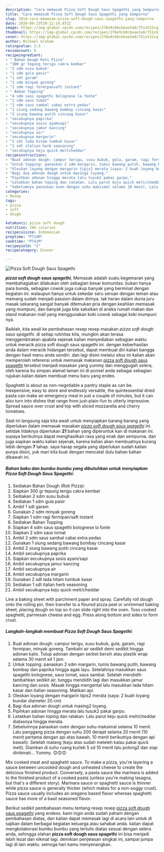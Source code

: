 ```yaml
---
description: "Cara memasak Pizza Soft Dough Saus Spagethi yang Sempurna"
title: "Cara memasak Pizza Soft Dough Saus Spagethi yang Sempurna"
slug: 2014-cara-memasak-pizza-soft-dough-saus-spagethi-yang-sempurna
date: 2020-09-23T20:12:14.872Z
image: https://img-global.cpcdn.com/recipes/276e9cb8cbeae3a0/751x532cq70/pizza-soft-dough-saus-spagethi-foto-resep-utama.jpg
thumbnail: https://img-global.cpcdn.com/recipes/276e9cb8cbeae3a0/751x532cq70/pizza-soft-dough-saus-spagethi-foto-resep-utama.jpg
cover: https://img-global.cpcdn.com/recipes/276e9cb8cbeae3a0/751x532cq70/pizza-soft-dough-saus-spagethi-foto-resep-utama.jpg
author: Michael Graham
ratingvalue: 3.5
reviewcount: 9
recipeingredient:
- " Bahan Dough Roti Pizza"
- "300 gr tepung terigu cakra kembar"
- "2 sdm susu bubuk"
- "1 sdm gula pasir"
- "1 sdt garam"
- "2 sdm minyak goreng"
- "1 sdm ragi fermipansaft instant"
- " Bahan Topping"
- "4 sdm saus spagethi bolognese la fonte"
- "2 sdm saus tomat"
- "2 sdm saus sambal cabai extra pedas"
- "1 siung sedang bawang bombay cincang kasar"
- "2 siung bawang putih cincang kasar"
- "secukupnya paprika"
- "secukupnya sosis ayamsapi"
- "secukupnya jamur kancing"
- "secukupnya air"
- "secukupnya margarin"
- "2 sdt lada hitam tumbuk kasar"
- "1 sdt italian herb seasoning"
- "secukupnya keju quick meltcheddar"
recipeinstructions:
- "Buat adonan dough: campur terigu, susu bubuk, gula, garam, ragi fermipan, minyak goreng. Tambahi air sedikit demi sedikit hingga adonan kalis. Tutup adonan dengan serbet bersih atau plastik wrap selama 30 menit sd 1 jam."
- "Untuk topping: panaskan 2 sdm margarin, tumis bawang putih, bawang bombay dan paprika hingga agak layu. Setelahnya masukkan saus spagethi bolognese, saus tomat, saus sambal. Setelah mendidih tambahkan sedikit air, tunggu mendidih lagi dan masukkan jamur kancing dan sosis. Masak hingga mengental lalu masukkan lada hitam kasar dan italian seasoning. Matikan api."
- "Oleskan loyang dengan margarin tipis2 merata (saya: 2 buah loyang bundar diameter 20 cm)"
- "Bagi dua adonan dough untuk masing2 loyang."
- "Pipihkan adonan hingga merata lalu tusuk2 pakai garpu."
- "Letakkan bahan toping dan ratakan. Lalu parut keju quick melt/cheddar diatasnya hingga merata."
- "Sebelumnya panaskan oven dengan suhu maksimal selama 10 menit. Lalu panggang pizza dengan suhu 200 derajat selama 20 menit (10 menit pertama dengan api atas bawah, 10 menit berikutnya dengan api bawah). Setelah matang (keju atas sudah meleleh kalau pakai quick melt). Diamkan di suhu ruang kurleb 5 sd 10 menit lalu potong2 dan siap dinikmati... Yummy. 😊😊😊"
categories:
- Resep
tags:
- pizza
- soft
- dough

katakunci: pizza soft dough 
nutrition: 294 calories
recipecuisine: Indonesian
preptime: "PT14M"
cooktime: "PT41M"
recipeyield: "2"
recipecategory: Dinner

---
```



![Pizza Soft Dough Saus Spagethi](https://img-global.cpcdn.com/recipes/276e9cb8cbeae3a0/751x532cq70/pizza-soft-dough-saus-spagethi-foto-resep-utama.jpg)

<b><i>pizza soft dough saus spagethi</i></b>, Memasak adalah suatu kegemaran yang membahagiakan dilakukan oleh sebagian besar komunitas. bukan hanya para bunda, sebagian cowok juga cukup banyak yang berminat dengan kegiatan ini. walaupun hanya untuk sekedar seru seruan dengan teman atau memang sudah menjadi passion dalam dirinya. tak heran dalam dunia juru masak sekarang sangat banyak ditemukan pria dengan keahlian memasak yang mumpuni, dan banyak juga kita saksikan di aneka rumah makan dan stand makanan mall yang menggunakan koki cowok sebagai koki mumpuni nya.

Baiklah, kita awali ke pembahasan resep resep masakan <i>pizza soft dough saus spagethi</i>. di setiap rutinitas kita, mungkin akan terasa menggembirakan apabila sejenak kalian menyediakan sebagian waktu untuk meracik pizza soft dough saus spagethi ini. dengan keberhasilan anda dalam meracik hidangan tersebut, dapat membuat diri kalian bangga dengan hasil menu anda sendiri. dan lagi disini melalui situs ini kalian akan memperoleh referensi untuk memasak makanan <u>pizza soft dough saus spagethi</u> tersebut menjadi masakan yang yummy dan menggugah selera, oleh karena itu simpan alamat laman ini di ponsel anda sebagai sebagian rujukan kalian dalam membuat menu baru yang endes.

Spaghetti is about as non-negotiable a pantry staple as can be. Inexpensive, easy to store and endlessly versatile, the quintessential dried pasta can make an emergency meal in just a couple of minutes, but it can also turn into dishes that range from just-plain-fun to utterly impressive. Spread sauce over crust and top with sliced mozzarella and cherry tomatoes.


Saat ini langsung saja kita awali untuk menyiapkan barang barang yang diperlukan dalam memasak masakan <u><i>pizza soft dough saus spagethi</i></u> ini. setidak tidaknya diperlukan <b>21</b> bahan yang diperuntuk kan di makanan ini. supaya berikutnya dapat menghasilkan rasa yang enak dan sempurna. dan juga siapkan waktu kalian sejenak, karena kalian akan membuatnya kurang lebih dengan <b>7</b> tahap. saya harap segala yang diperlukan sudah kalian punya disini, yuk mari kita buat dengan mencatat dulu bahan bahan dibawah ini.

<!--inarticleads1-->

##### Bahan baku dan bumbu-bumbu yang dibutuhkan untuk menyiapkan Pizza Soft Dough Saus Spagethi:

1. Sediakan  Bahan Dough (Roti Pizza):
1. Siapkan 300 gr tepung terigu cakra kembar
1. Sediakan 2 sdm susu bubuk
1. Sediakan 1 sdm gula pasir
1. Ambil 1 sdt garam
1. Gunakan 2 sdm minyak goreng
1. Siapkan 1 sdm ragi fermipan/saft instant
1. Sediakan  Bahan Topping
1. Siapkan 4 sdm saus spagethi bolognese la fonte
1. Siapkan 2 sdm saus tomat
1. Ambil 2 sdm saus sambal cabai extra pedas
1. Gunakan 1 siung sedang bawang bombay cincang kasar
1. Ambil 2 siung bawang putih cincang kasar
1. Ambil secukupnya paprika
1. Siapkan secukupnya sosis ayam/sapi
1. Ambil secukupnya jamur kancing
1. Ambil secukupnya air
1. Ambil secukupnya margarin
1. Gunakan 2 sdt lada hitam tumbuk kasar
1. Sediakan 1 sdt italian herb seasoning
1. Ambil secukupnya keju quick melt/cheddar


Line a baking sheet with parchment paper and spray. Carefully roll dough onto the rolling pin, then transfer to a floured pizza peel or unrimmed baking sheet, placing dough on top so it can slide right into the oven. Toss cooked spaghetti, parmesan cheese and egg. Press along bottom and sides to form crust. 

<!--inarticleads2-->

##### Langkah-langkah membuat Pizza Soft Dough Saus Spagethi:

1. Buat adonan dough: campur terigu, susu bubuk, gula, garam, ragi fermipan, minyak goreng. Tambahi air sedikit demi sedikit hingga adonan kalis. Tutup adonan dengan serbet bersih atau plastik wrap selama 30 menit sd 1 jam.
1. Untuk topping: panaskan 2 sdm margarin, tumis bawang putih, bawang bombay dan paprika hingga agak layu. Setelahnya masukkan saus spagethi bolognese, saus tomat, saus sambal. Setelah mendidih tambahkan sedikit air, tunggu mendidih lagi dan masukkan jamur kancing dan sosis. Masak hingga mengental lalu masukkan lada hitam kasar dan italian seasoning. Matikan api.
1. Oleskan loyang dengan margarin tipis2 merata (saya: 2 buah loyang bundar diameter 20 cm)
1. Bagi dua adonan dough untuk masing2 loyang.
1. Pipihkan adonan hingga merata lalu tusuk2 pakai garpu.
1. Letakkan bahan toping dan ratakan. Lalu parut keju quick melt/cheddar diatasnya hingga merata.
1. Sebelumnya panaskan oven dengan suhu maksimal selama 10 menit. Lalu panggang pizza dengan suhu 200 derajat selama 20 menit (10 menit pertama dengan api atas bawah, 10 menit berikutnya dengan api bawah). Setelah matang (keju atas sudah meleleh kalau pakai quick melt). Diamkan di suhu ruang kurleb 5 sd 10 menit lalu potong2 dan siap dinikmati... Yummy. 😊😊😊


Mix cooked meat and spaghetti sauce. To make a pizza, you&#39;re layering a sauce between uncooked dough and unheated cheese to create the delicious finished product. Conversely, a pasta sauce like marinara is added to the finished product of a cooked pasta (unless you&#39;re making lasagna, but that&#39;s a different story). Marinara sauce or spaghetti sauce is thinner while pizza sauce is generally thicker (which makes for a non-soggy crust). Pizza sauce usually includes an oregano based flavor whereas spaghetti sauce has more of a basil seasoned flavor. 

Berikut sedikit pembahasan menu tentang resep resep <u>pizza soft dough saus spagethi</u> yang endess. kami ingin anda sudah paham dengan pembahasan diatas, dan kalian dapat memasak lagi di acara lain untuk di sajikan dalam berbagai kegiatan keluarga atau sahabat anda. kalian dapat mengkolaborasi bumbu bumbu yang tertulis diatas sesuai dengan selera anda, sehingga olahan <b>pizza soft dough saus spagethi</b> ini bisa menjadi lebih lezat dan nikmat lagi. demikian penjelasan singkat ini, sampai jumpa lagi di lain waktu. semoga hari kamu menyenangkan.
